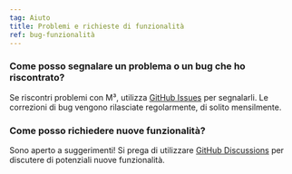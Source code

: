 ```yaml
---
tag: Aiuto
title: Problemi e richieste di funzionalità
ref: bug-funzionalità
---
```


### Come posso segnalare un problema o un bug che ho riscontrato?

Se riscontri problemi con M³, utilizza [GitHub Issues](%7B%7Bsite.github%7D%7D/issues/new?labels=bug,from+app&template=bug_report.md) per segnalarli. Le correzioni di bug vengono rilasciate regolarmente, di solito mensilmente.

### Come posso richiedere nuove funzionalità?

Sono aperto a suggerimenti! Si prega di utilizzare [GitHub Discussions](%7B%7Bsite.github%7D%7D/discussions) per discutere di potenziali nuove funzionalità.
